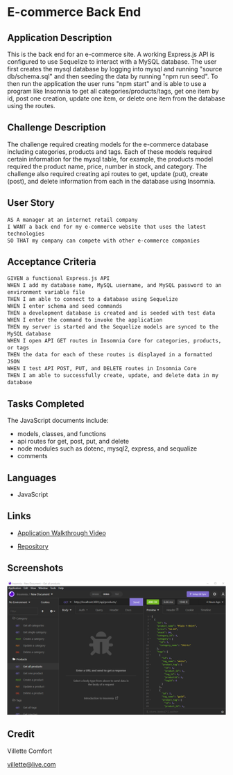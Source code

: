 # E-commerce Back End

## Application Description
This is the back end for an e-commerce site. A working Express.js API is configured to use Sequelize to interact with a MySQL database. The user first creates the mysql database by logging into mysql and running "source db/schema.sql" and then seeding the data by running "npm run seed". To then run the application the user runs "npm start" and is able to use a program like Insomnia to get all categories/products/tags, get one item by id, post one creation, update one item, or delete one item from the database using the routes.  

## Challenge Description
The challenge required creating models for the e-commerce database including categories, products and tags. Each of these models required certain information for the mysql table, for example, the products model required the product name, price, number in stock, and category. The challenge also required creating api routes to get, update (put), create (post), and delete information from each in the database using Insomnia.

## User Story

```
AS A manager at an internet retail company
I WANT a back end for my e-commerce website that uses the latest technologies
SO THAT my company can compete with other e-commerce companies
```

## Acceptance Criteria

```
GIVEN a functional Express.js API
WHEN I add my database name, MySQL username, and MySQL password to an environment variable file
THEN I am able to connect to a database using Sequelize
WHEN I enter schema and seed commands
THEN a development database is created and is seeded with test data
WHEN I enter the command to invoke the application
THEN my server is started and the Sequelize models are synced to the MySQL database
WHEN I open API GET routes in Insomnia Core for categories, products, or tags
THEN the data for each of these routes is displayed in a formatted JSON
WHEN I test API POST, PUT, and DELETE routes in Insomnia Core
THEN I am able to successfully create, update, and delete data in my database
```

## Tasks Completed
The JavaScript documents include:
* models, classes, and functions
* api routes for get, post, put, and delete
* node modules such as dotenc, mysql2, express, and sequalize
* comments


## Languages
- JavaScript


## Links
* [Application Walkthrough Video](https://drive.google.com/file/d/18J5KsgklGl5sVr95FuhWW2x5DYE5weUv/view?usp=sharing)

* [Repository](https://github.com/villettec/M13C-E-commerce_Back_End)

## Screenshots
![image](./assets/images/readme-screenshot.png)

## Credit
Villette Comfort

villette@live.com